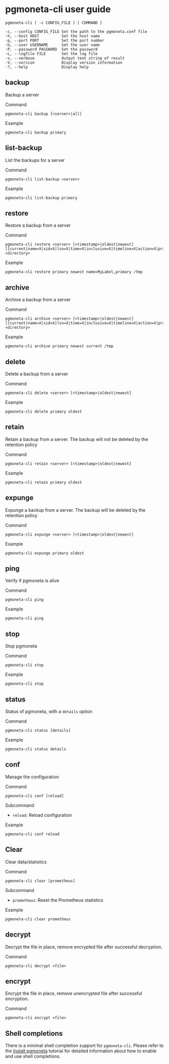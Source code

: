 # pgmoneta-cli user guide

```
pgmoneta-cli [ -c CONFIG_FILE ] [ COMMAND ]

-c, --config CONFIG_FILE Set the path to the pgmoneta.conf file
-h, --host HOST          Set the host name
-p, --port PORT          Set the port number
-U, --user USERNAME      Set the user name
-P, --password PASSWORD  Set the password
-L, --logfile FILE       Set the log file
-v, --verbose            Output text string of result
-V, --version            Display version information
-?, --help               Display help
```

## backup
Backup a server

Command

```
pgmoneta-cli backup [<server>|all]
```

Example

```
pgmoneta-cli backup primary
```

## list-backup
List the backups for a server

Command

```
pgmoneta-cli list-backup <server>
```

Example

```
pgmoneta-cli list-backup primary
```

## restore
Restore a backup from a server

Command

```
pgmoneta-cli restore <server> [<timestamp>|oldest|newest] [[current|name=X|xid=X|lsn=X|time=X|inclusive=X|timeline=X|action=X|primary|replica],*] <directory>
```

Example

```
pgmoneta-cli restore primary newest name=MyLabel,primary /tmp
```

## archive
Archive a backup from a server

Command

```
pgmoneta-cli archive <server> [<timestamp>|oldest|newest] [[current|name=X|xid=X|lsn=X|time=X|inclusive=X|timeline=X|action=X|primary|replica],*] <directory>
```

Example

```
pgmoneta-cli archive primary newest current /tmp
```

## delete
Delete a backup from a server

Command

```
pgmoneta-cli delete <server> [<timestamp>|oldest|newest]
```

Example

```
pgmoneta-cli delete primary oldest
```

## retain
Retain a backup from a server. The backup will not be deleted by the retention policy

Command

```
pgmoneta-cli retain <server> [<timestamp>|oldest|newest]
```

Example

```
pgmoneta-cli retain primary oldest
```

## expunge
Expunge a backup from a server. The backup will be deleted by the retention policy

Command

```
pgmoneta-cli expunge <server> [<timestamp>|oldest|newest]
```

Example

```
pgmoneta-cli expunge primary oldest
```

## ping
Verify if pgmoneta is alive

Command

```
pgmoneta-cli ping
```

Example

```
pgmoneta-cli ping
```

## stop
Stop pgmoneta

Command

```
pgmoneta-cli stop
```

Example

```
pgmoneta-cli stop
```

## status
Status of pgmoneta, with a `details` option

Command

```
pgmoneta-cli status [details]
```

Example

```
pgmoneta-cli status details
```

## conf
Manage the configuration

Command

```
pgmoneta-cli conf [reload]
```

Subcommand

- `reload`: Reload configuration

Example

```
pgmoneta-cli conf reload
```

## Clear
Clear data/statistics

Command

```
pgmoneta-cli clear [prometheus]
```

Subcommand

- `prometheus`: Reset the Prometheus statistics

Example

```
pgmoneta-cli clear prometheus
```

## decrypt
Decrypt the file in place, remove encrypted file after successful decryption.

Command

```
pgmoneta-cli decrypt <file>
```

## encrypt
Encrypt the file in place, remove unencrypted file after successful encryption.

Command

```
pgmoneta-cli encrypt <file>
```

## Shell completions

There is a minimal shell completion support for `pgmoneta-cli`.
Please refer to the [Install pgmoneta](https://github.com/pgmoneta/pgmoneta/blob/master/doc/tutorial/01_install.md) tutorial for detailed information about how to enable and use shell completions.
